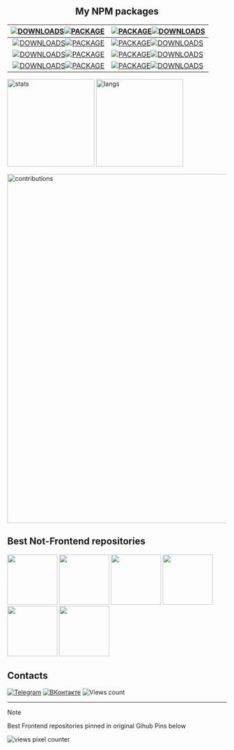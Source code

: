 <!-- Green theme color: #97ca00  -->
<!-- Orange theme color: #f4b400  -->

<div align="center"> 

  ## My NPM packages
|                   [![DOWNLOADS](https://img.shields.io/npm/d18m/%40sergtyapkin%2Fmodels-validator?style=for-the-badge&logo=data%3Aimage%2Fsvg%2Bxml%3Bbase64%2CPHN2ZyB4bWxucz0iaHR0cDovL3d3dy53My5vcmcvMjAwMC9zdmciIGhlaWdodD0iMjRweCIgdmlld0JveD0iMCAtOTYwIDk2MCA5NjAiIHdpZHRoPSIyNHB4IiBmaWxsPSIjRkZGRkZGIj48cGF0aCBkPSJNNDgwLTMyMCAyODAtNTIwbDU2LTU4IDEwNCAxMDR2LTMyNmg4MHYzMjZsMTA0LTEwNCA1NiA1OC0yMDAgMjAwWk0yNDAtMTYwcS0zMyAwLTU2LjUtMjMuNVQxNjAtMjQwdi0xMjBoODB2MTIwaDQ4MHYtMTIwaDgwdjEyMHEwIDMzLTIzLjUgNTYuNVQ3MjAtMTYwSDI0MFoiLz48L3N2Zz4%3D&label=%20&color=gray)![PACKAGE](https://img.shields.io/badge/models--validator-_?style=for-the-badge&logo=npm&color=f4b400)](https://www.npmjs.com/package/@sergtyapkin/models-validator) | [![PACKAGE](https://img.shields.io/badge/rest--api-_?style=for-the-badge&logo=npm&color=f4b400)![DOWNLOADS](https://img.shields.io/npm/d18m/%40sergtyapkin%2Frest-api?style=for-the-badge&logo=data%3Aimage%2Fsvg%2Bxml%3Bbase64%2CPHN2ZyB4bWxucz0iaHR0cDovL3d3dy53My5vcmcvMjAwMC9zdmciIGhlaWdodD0iMjRweCIgdmlld0JveD0iMCAtOTYwIDk2MCA5NjAiIHdpZHRoPSIyNHB4IiBmaWxsPSIjRkZGRkZGIj48cGF0aCBkPSJNNDgwLTMyMCAyODAtNTIwbDU2LTU4IDEwNCAxMDR2LTMyNmg4MHYzMjZsMTA0LTEwNCA1NiA1OC0yMDAgMjAwWk0yNDAtMTYwcS0zMyAwLTU2LjUtMjMuNVQxNjAtMjQwdi0xMjBoODB2MTIwaDQ4MHYtMTIwaDgwdjEyMHEwIDMzLTIzLjUgNTYuNVQ3MjAtMTYwSDI0MFoiLz48L3N2Zz4%3D&label=%20&color=gray)](https://www.npmjs.com/package/@sergtyapkin/rest-api)                |
|------------------------------------------------------------------------------------------------------------------------------------------------------------------------------------------------------------------------------------------------------------------------------------------------------------------------------------------------------------------------------------------------------------------------------------------------------------------------------------------------------------------------------------------------------------------------------------------------------------------------------------------------------------------------------------------------------------------------------------------------:|:---------------------------------------------------------------------------------------------------------------------------------------------------------------------------------------------------------------------------------------------------------------------------------------------------------------------------------------------------------------------------------------------------------------------------------------------------------------------------------------------------------------------------------------------------------------------------------------------------------------------------------------------------------------------------------------------------------------------|
| [![DOWNLOADS](https://img.shields.io/npm/d18m/%40sergtyapkin%2Freconnecting-websocket?style=for-the-badge&logo=data%3Aimage%2Fsvg%2Bxml%3Bbase64%2CPHN2ZyB4bWxucz0iaHR0cDovL3d3dy53My5vcmcvMjAwMC9zdmciIGhlaWdodD0iMjRweCIgdmlld0JveD0iMCAtOTYwIDk2MCA5NjAiIHdpZHRoPSIyNHB4IiBmaWxsPSIjRkZGRkZGIj48cGF0aCBkPSJNNDgwLTMyMCAyODAtNTIwbDU2LTU4IDEwNCAxMDR2LTMyNmg4MHYzMjZsMTA0LTEwNCA1NiA1OC0yMDAgMjAwWk0yNDAtMTYwcS0zMyAwLTU2LjUtMjMuNVQxNjAtMjQwdi0xMjBoODB2MTIwaDQ4MHYtMTIwaDgwdjEyMHEwIDMzLTIzLjUgNTYuNVQ3MjAtMTYwSDI0MFoiLz48L3N2Zz4%3D&label=%20&color=gray)![PACKAGE](https://img.shields.io/badge/reconnecting--websocket-_?style=for-the-badge&logo=npm&color=f4b400)](https://www.npmjs.com/package/@sergtyapkin/reconnecting-websocket) | [![PACKAGE](https://img.shields.io/badge/markdown-_?style=for-the-badge&logo=npm&color=f4b400)![DOWNLOADS](https://img.shields.io/npm/d18m/%40sergtyapkin%2Fmarkdown?style=for-the-badge&logo=data%3Aimage%2Fsvg%2Bxml%3Bbase64%2CPHN2ZyB4bWxucz0iaHR0cDovL3d3dy53My5vcmcvMjAwMC9zdmciIGhlaWdodD0iMjRweCIgdmlld0JveD0iMCAtOTYwIDk2MCA5NjAiIHdpZHRoPSIyNHB4IiBmaWxsPSIjRkZGRkZGIj48cGF0aCBkPSJNNDgwLTMyMCAyODAtNTIwbDU2LTU4IDEwNCAxMDR2LTMyNmg4MHYzMjZsMTA0LTEwNCA1NiA1OC0yMDAgMjAwWk0yNDAtMTYwcS0zMyAwLTU2LjUtMjMuNVQxNjAtMjQwdi0xMjBoODB2MTIwaDQ4MHYtMTIwaDgwdjEyMHEwIDMzLTIzLjUgNTYuNVQ3MjAtMTYwSDI0MFoiLz48L3N2Zz4%3D&label=%20&color=gray)](https://www.npmjs.com/package/@sergtyapkin/markdown)                 |
|                         [![DOWNLOADS](https://img.shields.io/npm/d18m/%40sergtyapkin%2Fscroll-restore?style=for-the-badge&logo=data%3Aimage%2Fsvg%2Bxml%3Bbase64%2CPHN2ZyB4bWxucz0iaHR0cDovL3d3dy53My5vcmcvMjAwMC9zdmciIGhlaWdodD0iMjRweCIgdmlld0JveD0iMCAtOTYwIDk2MCA5NjAiIHdpZHRoPSIyNHB4IiBmaWxsPSIjRkZGRkZGIj48cGF0aCBkPSJNNDgwLTMyMCAyODAtNTIwbDU2LTU4IDEwNCAxMDR2LTMyNmg4MHYzMjZsMTA0LTEwNCA1NiA1OC0yMDAgMjAwWk0yNDAtMTYwcS0zMyAwLTU2LjUtMjMuNVQxNjAtMjQwdi0xMjBoODB2MTIwaDQ4MHYtMTIwaDgwdjEyMHEwIDMzLTIzLjUgNTYuNVQ3MjAtMTYwSDI0MFoiLz48L3N2Zz4%3D&label=%20&color=gray)![PACKAGE](https://img.shields.io/badge/scroll--restore-_?style=for-the-badge&logo=npm&color=f4b400)](https://www.npmjs.com/package/@sergtyapkin/scroll-restore) | [![PACKAGE](https://img.shields.io/badge/modals--popups-_?style=for-the-badge&logo=npm&color=f4b400)![DOWNLOADS](https://img.shields.io/npm/d18m/%40sergtyapkin%2Fmodals-popups?style=for-the-badge&logo=data%3Aimage%2Fsvg%2Bxml%3Bbase64%2CPHN2ZyB4bWxucz0iaHR0cDovL3d3dy53My5vcmcvMjAwMC9zdmciIGhlaWdodD0iMjRweCIgdmlld0JveD0iMCAtOTYwIDk2MCA5NjAiIHdpZHRoPSIyNHB4IiBmaWxsPSIjRkZGRkZGIj48cGF0aCBkPSJNNDgwLTMyMCAyODAtNTIwbDU2LTU4IDEwNCAxMDR2LTMyNmg4MHYzMjZsMTA0LTEwNCA1NiA1OC0yMDAgMjAwWk0yNDAtMTYwcS0zMyAwLTU2LjUtMjMuNVQxNjAtMjQwdi0xMjBoODB2MTIwaDQ4MHYtMTIwaDgwdjEyMHEwIDMzLTIzLjUgNTYuNVQ3MjAtMTYwSDI0MFoiLz48L3N2Zz4%3D&label=%20&color=gray)](https://www.npmjs.com/package/@sergtyapkin/modals-popups) |
|                         [![DOWNLOADS](https://img.shields.io/npm/d18m/%40sergtyapkin%2Fimage-uploader?style=for-the-badge&logo=data%3Aimage%2Fsvg%2Bxml%3Bbase64%2CPHN2ZyB4bWxucz0iaHR0cDovL3d3dy53My5vcmcvMjAwMC9zdmciIGhlaWdodD0iMjRweCIgdmlld0JveD0iMCAtOTYwIDk2MCA5NjAiIHdpZHRoPSIyNHB4IiBmaWxsPSIjRkZGRkZGIj48cGF0aCBkPSJNNDgwLTMyMCAyODAtNTIwbDU2LTU4IDEwNCAxMDR2LTMyNmg4MHYzMjZsMTA0LTEwNCA1NiA1OC0yMDAgMjAwWk0yNDAtMTYwcS0zMyAwLTU2LjUtMjMuNVQxNjAtMjQwdi0xMjBoODB2MTIwaDQ4MHYtMTIwaDgwdjEyMHEwIDMzLTIzLjUgNTYuNVQ3MjAtMTYwSDI0MFoiLz48L3N2Zz4%3D&label=%20&color=gray)![PACKAGE](https://img.shields.io/badge/image--uploader-_?style=for-the-badge&logo=npm&color=f4b400)](https://www.npmjs.com/package/@sergtyapkin/image-uploader) | [![PACKAGE](https://img.shields.io/badge/vue3--zoompinch-_?style=for-the-badge&logo=npm&color=f4b400)![DOWNLOADS](https://img.shields.io/npm/d18m/%40sergtyapkin%2Fvue3-zoompinch?style=for-the-badge&logo=data%3Aimage%2Fsvg%2Bxml%3Bbase64%2CPHN2ZyB4bWxucz0iaHR0cDovL3d3dy53My5vcmcvMjAwMC9zdmciIGhlaWdodD0iMjRweCIgdmlld0JveD0iMCAtOTYwIDk2MCA5NjAiIHdpZHRoPSIyNHB4IiBmaWxsPSIjRkZGRkZGIj48cGF0aCBkPSJNNDgwLTMyMCAyODAtNTIwbDU2LTU4IDEwNCAxMDR2LTMyNmg4MHYzMjZsMTA0LTEwNCA1NiA1OC0yMDAgMjAwWk0yNDAtMTYwcS0zMyAwLTU2LjUtMjMuNVQxNjAtMjQwdi0xMjBoODB2MTIwaDQ4MHYtMTIwaDgwdjEyMHEwIDMzLTIzLjUgNTYuNVQ3MjAtMTYwSDI0MFoiLz48L3N2Zz4%3D&label=%20&color=gray)](https://www.npmjs.com/package/@sergtyapkin/vue3-zoompinch) |

</div>


<a href="#"><img alt="stats" height="200" src="https://github-readme-stats.vercel.app/api?username=SergTyapkin&show_icons=true&hide_border=true&bg_color=00000000&title_color=f4b400&icon_color=f4b400&custom_title=My%20Github%20Stats&ring_color=f4b400&text_color=ddd&text_bold=false"></a>
<a href="#"><img alt="langs" height="200" src="https://github-readme-stats.vercel.app/api/top-langs/?username=SergTyapkin&layout=donut&hide_border=true&bg_color=00000000&title_color=f4b400&custom_title=My%20Most%20Used%20Languages&text_color=ddd&text_bold=true&hide=HTML"></a>


<a href="#"><img alt="contributions" width="800" src="https://github-readme-activity-graph.vercel.app/graph?username=SergTyapkin&theme=merko&bg_color=00000000&hide_border=true&custom_title=My%20Contributions%20for%2030%20days&line=f4b400&area=true&days=30&title_color=f4b400&area_color=f4b400&color=aaa&height=800"></a>

<!-- 
## Best frontend repositories
<a href="https://github.com/SergTyapkin/vue-frontend-template"><img height="115" src="https://github-readme-stats.vercel.app/api/pin/?username=SergTyapkin&repo=vue-frontend-template&bg_color=f4b4001f&border_color=f4b400&title_color=f4b400&text_color=aaa"></a>
<a href="https://github.com/SergTyapkin/microfrontends-vite-vue-react-routers"><img height="115" src="https://github-readme-stats.vercel.app/api/pin/?username=SergTyapkin&repo=microfrontends-vite-vue-react-routers&bg_color=f4b4001f&border_color=f4b400&title_color=f4b400&text_color=aaa"></a>
<a href="https://github.com/SergTyapkin/tech-support-frontend"><img height="115" src="https://github-readme-stats.vercel.app/api/pin/?username=SergTyapkin&repo=tech-support-frontend&bg_color=00000000&border_color=f4b400&title_color=f4b400&text_color=aaa"></a>
<a href="https://github.com/SergTyapkin/hackathon-future-frontend"><img height="115" src="https://github-readme-stats.vercel.app/api/pin/?username=SergTyapkin&repo=hackathon-future-frontend&bg_color=00000000&border_color=f4b400&title_color=f4b400&text_color=aaa"></a>
<a href="https://github.com/SergTyapkin/squest-vue"><img height="115" src="https://github-readme-stats.vercel.app/api/pin/?username=SergTyapkin&repo=squest-vue&bg_color=00000000&border_color=f4b400&title_color=f4b400&text_color=aaa"></a>
<a href="https://github.com/STUD-IT-team/bauman-legends-frontend"><img height="115" src="https://github-readme-stats.vercel.app/api/pin/?username=STUD-IT-team&repo=bauman-legends-frontend&bg_color=00000000&border_color=f4b400&title_color=f4b400&text_color=aaa"></a>
<a href="https://github.com/STUD-IT-team/bmstu-stud-web-frontend"><img height="115" src="https://github-readme-stats.vercel.app/api/pin/?username=STUD-IT-team&repo=bmstu-stud-web-frontend&bg_color=00000000&border_color=f4b400&title_color=f4b400&text_color=aaa"></a> 
-->

## Best Not-Frontend repositories
<a href="https://github.com/SergTyapkin/thaumcraft-auto-researcher"><img height="115" src="https://github-readme-stats.vercel.app/api/pin/?username=SergTyapkin&repo=thaumcraft-auto-researcher&bg_color=f4b4001f&border_color=f4b400&title_color=f4b400&text_color=aaa"></a>
<a href="https://github.com/SergTyapkin/TP_Highload_ya.music"><img height="115" src="https://github-readme-stats.vercel.app/api/pin/?username=SergTyapkin&repo=TP_Highload_ya.music&bg_color=f4b4001f&border_color=f4b400&title_color=f4b400&text_color=aaa"></a>
<a href="https://github.com/SergTyapkin/dynamixel-manipulator"><img height="115" src="https://github-readme-stats.vercel.app/api/pin/?username=SergTyapkin&repo=dynamixel-manipulator&bg_color=00000000&border_color=f4b400&title_color=f4b400&text_color=aaa"></a>
<a href="https://github.com/SergTyapkin/pretty-macros-recorder"><img height="115" src="https://github-readme-stats.vercel.app/api/pin/?username=SergTyapkin&repo=pretty-macros-recorder&bg_color=00000000&border_color=f4b400&title_color=f4b400&text_color=aaa"></a>
<a href="https://github.com/SergTyapkin/js-models-validator"><img height="115" src="https://github-readme-stats.vercel.app/api/pin/?username=SergTyapkin&repo=js-models-validator&bg_color=00000000&border_color=f4b400&title_color=f4b400&text_color=aaa"></a>
<a href="https://github.com/SergTyapkin/ot.js-AceEditor-addon"><img height="115" src="https://github-readme-stats.vercel.app/api/pin/?username=SergTyapkin&repo=ot.js-AceEditor-addon&bg_color=00000000&border_color=f4b400&title_color=f4b400&text_color=aaa"></a>


## Contacts
[![Telegram](https://img.shields.io/badge/Telegram-_?style=for-the-badge&logo=telegram&logoColor=black&color=f4b400)](https://t.me/tyapkin_s)
[![ВКонтакте](https://img.shields.io/badge/ВКонтакте-_?&style=for-the-badge&logo=vk&logoColor=black&color=f4b400)](https://vk.com/tyapkin_s)
![Views count](https://komarev.com/ghpvc/?username=SergTyapkin&style=for-the-badge&color=f4b400&label=PROFILE+VIEWS&abbreviated=true)

---

> [!NOTE]
> Best Frontend repositories pinned in original Gihub Pins below

![views pixel counter](https://hit.yhype.me/github/profile?user_id=18362352)
